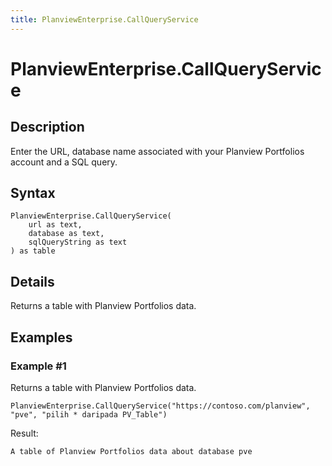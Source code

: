 ```yaml
---
title: PlanviewEnterprise.CallQueryService
---
```


# PlanviewEnterprise.CallQueryService


## Description

Enter the URL, database name associated with your Planview Portfolios account and a SQL query.


## Syntax

```powerquery
PlanviewEnterprise.CallQueryService(
    url as text,
    database as text,
    sqlQueryString as text
) as table
```


## Details

Returns a table with Planview Portfolios data.


## Examples

### Example #1 
Returns a table with Planview Portfolios data.
```powerquery
PlanviewEnterprise.CallQueryService("https://contoso.com/planview", "pve", "pilih * daripada PV_Table")
```

Result: 
```powerquery
A table of Planview Portfolios data about database pve
```



